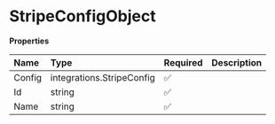 # StripeConfigObject

**Properties**

| Name   | Type                      | Required | Description |
| :----- | :------------------------ | :------- | :---------- |
| Config | integrations.StripeConfig | ✅       |             |
| Id     | string                    | ✅       |             |
| Name   | string                    | ✅       |             |

